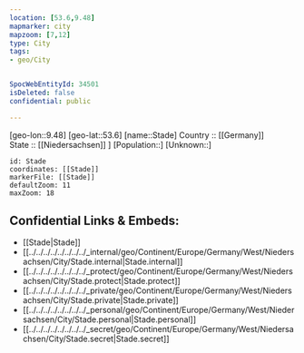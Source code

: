 ```yaml
---
location: [53.6,9.48] 
mapmarker: city
mapzoom: [7,12] 
type: City
tags:
- geo/City


SpocWebEntityId: 34501
isDeleted: false
confidential: public

---
```

[geo-lon::9.48] 
[geo-lat::53.6] 
[name::Stade] 
Country :: [[Germany]]  
State :: [[Niedersachsen]] ] 
[Population::] 
[Unknown::] 


```leaflet
id: Stade
coordinates: [[Stade]] 
markerFile: [[Stade]] 
defaultZoom: 11 
maxZoom: 18
```


## Confidential Links & Embeds: 
- [[Stade|Stade]] 
- [[../../../../../../../../_internal/geo/Continent/Europe/Germany/West/Niedersachsen/City/Stade.internal|Stade.internal]] 
- [[../../../../../../../../_protect/geo/Continent/Europe/Germany/West/Niedersachsen/City/Stade.protect|Stade.protect]] 
- [[../../../../../../../../_private/geo/Continent/Europe/Germany/West/Niedersachsen/City/Stade.private|Stade.private]] 
- [[../../../../../../../../_personal/geo/Continent/Europe/Germany/West/Niedersachsen/City/Stade.personal|Stade.personal]] 
- [[../../../../../../../../_secret/geo/Continent/Europe/Germany/West/Niedersachsen/City/Stade.secret|Stade.secret]] 
